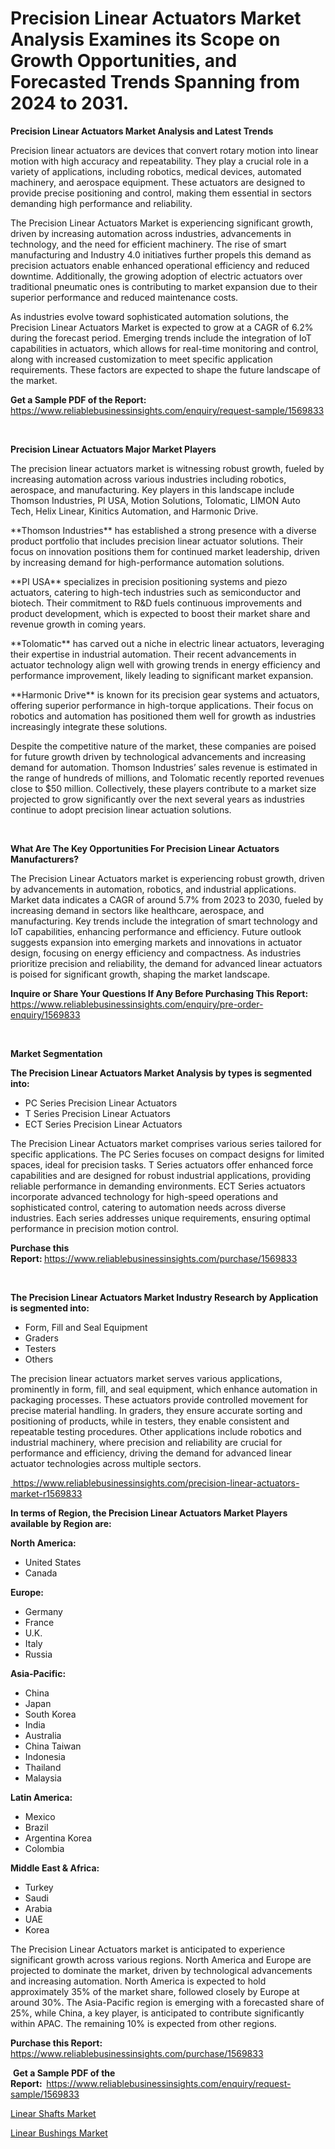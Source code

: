 <p><h1>Precision Linear Actuators Market Analysis Examines its Scope on Growth Opportunities, and Forecasted Trends Spanning from 2024 to 2031.</h1></p><p><strong>Precision Linear Actuators Market Analysis and Latest Trends</strong></p>
<p><p>Precision linear actuators are devices that convert rotary motion into linear motion with high accuracy and repeatability. They play a crucial role in a variety of applications, including robotics, medical devices, automated machinery, and aerospace equipment. These actuators are designed to provide precise positioning and control, making them essential in sectors demanding high performance and reliability.</p><p>The Precision Linear Actuators Market is experiencing significant growth, driven by increasing automation across industries, advancements in technology, and the need for efficient machinery. The rise of smart manufacturing and Industry 4.0 initiatives further propels this demand as precision actuators enable enhanced operational efficiency and reduced downtime. Additionally, the growing adoption of electric actuators over traditional pneumatic ones is contributing to market expansion due to their superior performance and reduced maintenance costs.</p><p>As industries evolve toward sophisticated automation solutions, the Precision Linear Actuators Market is expected to grow at a CAGR of 6.2% during the forecast period. Emerging trends include the integration of IoT capabilities in actuators, which allows for real-time monitoring and control, along with increased customization to meet specific application requirements. These factors are expected to shape the future landscape of the market.</p></p>
<p><strong>Get a Sample PDF of the Report:&nbsp;</strong> <a href="https://www.reliablebusinessinsights.com/enquiry/request-sample/1569833?utm_campaign=60&utm_medium=2&utm_source=Github&utm_content=ia&utm_term=29122024&utm_id=precision-linear-actuators">https://www.reliablebusinessinsights.com/enquiry/request-sample/1569833</a></p>
<p>&nbsp;</p>
<p><strong>Precision Linear Actuators Major Market Players</strong></p>
<p><p>The precision linear actuators market is witnessing robust growth, fueled by increasing automation across various industries including robotics, aerospace, and manufacturing. Key players in this landscape include Thomson Industries, PI USA, Motion Solutions, Tolomatic, LIMON Auto Tech, Helix Linear, Kinitics Automation, and Harmonic Drive.</p><p>**Thomson Industries** has established a strong presence with a diverse product portfolio that includes precision linear actuator solutions. Their focus on innovation positions them for continued market leadership, driven by increasing demand for high-performance automation solutions.</p><p>**PI USA** specializes in precision positioning systems and piezo actuators, catering to high-tech industries such as semiconductor and biotech. Their commitment to R&D fuels continuous improvements and product development, which is expected to boost their market share and revenue growth in coming years.</p><p>**Tolomatic** has carved out a niche in electric linear actuators, leveraging their expertise in industrial automation. Their recent advancements in actuator technology align well with growing trends in energy efficiency and performance improvement, likely leading to significant market expansion.</p><p>**Harmonic Drive** is known for its precision gear systems and actuators, offering superior performance in high-torque applications. Their focus on robotics and automation has positioned them well for growth as industries increasingly integrate these solutions.</p><p>Despite the competitive nature of the market, these companies are poised for future growth driven by technological advancements and increasing demand for automation. Thomson Industries’ sales revenue is estimated in the range of hundreds of millions, and Tolomatic recently reported revenues close to $50 million. Collectively, these players contribute to a market size projected to grow significantly over the next several years as industries continue to adopt precision linear actuation solutions.</p></p>
<p>&nbsp;</p>
<p><strong>What Are The Key Opportunities For Precision Linear Actuators Manufacturers?</strong></p>
<p><p>The Precision Linear Actuators market is experiencing robust growth, driven by advancements in automation, robotics, and industrial applications. Market data indicates a CAGR of around 5.7% from 2023 to 2030, fueled by increasing demand in sectors like healthcare, aerospace, and manufacturing. Key trends include the integration of smart technology and IoT capabilities, enhancing performance and efficiency. Future outlook suggests expansion into emerging markets and innovations in actuator design, focusing on energy efficiency and compactness. As industries prioritize precision and reliability, the demand for advanced linear actuators is poised for significant growth, shaping the market landscape.</p></p>
<p><strong>Inquire or Share Your Questions If Any Before Purchasing This Report:</strong> <a href="https://www.reliablebusinessinsights.com/enquiry/pre-order-enquiry/1569833?utm_campaign=60&utm_medium=2&utm_source=Github&utm_content=ia&utm_term=29122024&utm_id=precision-linear-actuators">https://www.reliablebusinessinsights.com/enquiry/pre-order-enquiry/1569833</a></p>
<p>&nbsp;</p>
<p><strong>Market Segmentation</strong></p>
<p><strong>The Precision Linear Actuators Market Analysis by types is segmented into:</strong></p>
<p><ul><li>PC Series Precision Linear Actuators</li><li>T Series Precision Linear Actuators</li><li>ECT Series Precision Linear Actuators</li></ul></p>
<p><p>The Precision Linear Actuators market comprises various series tailored for specific applications. The PC Series focuses on compact designs for limited spaces, ideal for precision tasks. T Series actuators offer enhanced force capabilities and are designed for robust industrial applications, providing reliable performance in demanding environments. ECT Series actuators incorporate advanced technology for high-speed operations and sophisticated control, catering to automation needs across diverse industries. Each series addresses unique requirements, ensuring optimal performance in precision motion control.</p></p>
<p><strong>Purchase this Report:&nbsp;</strong><a href="https://www.reliablebusinessinsights.com/purchase/1569833?utm_campaign=60&utm_medium=2&utm_source=Github&utm_content=ia&utm_term=29122024&utm_id=precision-linear-actuators">https://www.reliablebusinessinsights.com/purchase/1569833</a></p>
<p>&nbsp;</p>
<p><strong>The Precision Linear Actuators Market Industry Research by Application is segmented into:</strong></p>
<p><ul><li>Form, Fill and Seal Equipment</li><li>Graders</li><li>Testers</li><li>Others</li></ul></p>
<p><p>The precision linear actuators market serves various applications, prominently in form, fill, and seal equipment, which enhance automation in packaging processes. These actuators provide controlled movement for precise material handling. In graders, they ensure accurate sorting and positioning of products, while in testers, they enable consistent and repeatable testing procedures. Other applications include robotics and industrial machinery, where precision and reliability are crucial for performance and efficiency, driving the demand for advanced linear actuator technologies across multiple sectors.</p></p>
<p><a href="https://www.reliablebusinessinsights.com/precision-linear-actuators-market-r1569833?utm_campaign=60&utm_medium=2&utm_source=Github&utm_content=ia&utm_term=29122024&utm_id=precision-linear-actuators">&nbsp;https://www.reliablebusinessinsights.com/precision-linear-actuators-market-r1569833</a></p>
<p><strong>In terms of Region, the Precision Linear Actuators Market Players available by Region are:</strong></p>
<p>
    <p> <strong> North America: </strong>
        <ul>
            <li>United States</li>
            <li>Canada</li>
        </ul>
        </p> 
    <p> <strong> Europe: </strong>
        <ul>
            <li>Germany</li>
            <li>France</li>
            <li>U.K.</li>
            <li>Italy</li>
            <li>Russia</li>
        </ul>
        </p> 
    <p> <strong> Asia-Pacific: </strong>
        <ul>
            <li>China</li>
            <li>Japan</li>
            <li>South Korea</li>
            <li>India</li>
            <li>Australia</li>
            <li>China Taiwan</li>
            <li>Indonesia</li>
            <li>Thailand</li>
            <li>Malaysia</li>
        </ul>
        </p> 
    <p> <strong> Latin America: </strong>
        <ul>
            <li>Mexico</li>
            <li>Brazil</li>
            <li>Argentina Korea</li>
            <li>Colombia</li>
        </ul>
        </p> 
    <p> <strong> Middle East & Africa: </strong>
        <ul>
            <li>Turkey</li>
            <li>Saudi</li>
            <li>Arabia</li>
            <li>UAE</li>
            <li>Korea</li>
        </ul>
    </p>
    </p>
<p><p>The Precision Linear Actuators market is anticipated to experience significant growth across various regions. North America and Europe are projected to dominate the market, driven by technological advancements and increasing automation. North America is expected to hold approximately 35% of the market share, followed closely by Europe at around 30%. The Asia-Pacific region is emerging with a forecasted share of 25%, while China, a key player, is anticipated to contribute significantly within APAC. The remaining 10% is expected from other regions.</p></p>
<p><strong>Purchase this Report: </strong><a href="https://www.reliablebusinessinsights.com/purchase/1569833?utm_campaign=60&utm_medium=2&utm_source=Github&utm_content=ia&utm_term=29122024&utm_id=precision-linear-actuators">https://www.reliablebusinessinsights.com/purchase/1569833</a></p>
<p>&nbsp;<strong>Get a Sample PDF of the Report:&nbsp;&nbsp;</strong><a href="https://www.reliablebusinessinsights.com/enquiry/request-sample/1569833?utm_campaign=60&utm_medium=2&utm_source=Github&utm_content=ia&utm_term=29122024&utm_id=precision-linear-actuators">https://www.reliablebusinessinsights.com/enquiry/request-sample/1569833</a></p>
<p><strong></strong></p>
<p><p><a href="https://github.com/carendesrochers299/Market-Research-Report-List-1/blob/main/linear-shafts-market.md?utm_campaign=60&utm_medium=2&utm_source=Github&utm_content=ia&utm_term=29122024&utm_id=precision-linear-actuators">Linear Shafts Market</a></p><p><a href="https://github.com/chaturberville8181/Market-Research-Report-List-1/blob/main/linear-bushings-market.md?utm_campaign=60&utm_medium=2&utm_source=Github&utm_content=ia&utm_term=29122024&utm_id=precision-linear-actuators">Linear Bushings Market</a></p></p>